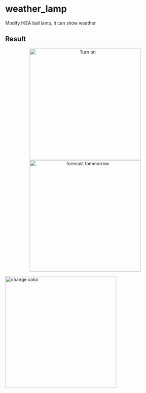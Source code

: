 # weather_lamp
Modify IKEA ball lamp, it can show weather

## Result
<p align="center">
  <img src="doc/1.GIF" width="350" title="Turn on">
  <img src="doc/2.GIF" width="350" title="forecast tommorrow">
</p>

<p align="left">
  <img src="doc/3.gif" width="350" title="change color">
</p>
